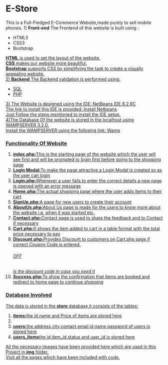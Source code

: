 <h1 style=""color:red;">E-Store</h1>
 This is a Full-Fledged E-Commerce Website,made purely to sell mobile phones.
 1) <b>Front-end</b>
   The Frontend of this website is built using :
  <ul>
    <li>HTML5</li>
    <li>CSS3</li>
    <li>Bootstrap</li>
  </ul>
  <b><u>HTML<u></b> is used to set the layout of the website.<br/>
  <b><u>CSS<u></b> makes our website more beautiful.<br/>
  <b><u>Bootstrap<u></b> supports CSS by simplifying the task to create a visually appealing website.<br/>
  2) <b>Backend</b>                    
   The Backend validation is performed using:
   <ul>
     <li>SQL</li>
     <li>PHP</li>
   </ul>
  3) The Website is designed using the IDE:
                       NetBeans IDE 8.2 RC<br/>
                       The link to install this IDE is provided: <a href="https://netbeans.org/community/releases/82/install.html">Install Netbeans</a><br/>
                       Just Follow the steps mentioned to install the IDE setup.<br/>
  4)The Database Of the website is stored in the localhost using WAMPSERVER 3.2.0.<br/>
                       Install the WAMPSERVER using the folloeing link: <a href="https://www.wampserver.com/en/download-wampserver-64bits/">Wamp</a>
                                                                                                                                           
  <h3>Functionality Of Website</h3>
  <ol>
  <li><b>index.php:</b>This is the starting page of the website,which the user will see first,and will be prompted to login first before going to the shopping page</li>
  <li><b>Login Modal:</b>To make the page attractive,a Login Modal is created so as the user can login</li>
  <li><b>Login.php:</b>Whenever a user fails to enter the correct details a new page is opened with an error message</li>
  <li><b>Home.php:</b>The actual shopping page where the user adds items to their cart</li>
  <li><b>SignUp.php:</b>A page for new users to create their account</li>
  <li><b>AboutUs.php:</b>About Us page is made for the users to know more about the website i.e. when it was started etc.</li>
  <li><b>Contact.php:</b>Contact page is used to share the feedback and to Contact if necessary</li>
  <li><b>Cart.php:</b>It shows the item added to cart in a table format with the total price necessary to pay</li>
  <li><b>Discount.php:</b>Provides Discount to customers on Cart.php page,if correct Coupon Code is entered.<h6>OFF</h6><i>is the discount code,in case you need it</i></li>
  <li><b>Success.php:</b>To show the confirmation that items are booked and redirect to home page to continue shopping</li>
  </ol>
  <h3>Database Involved</h3>
  The data is stored in the <b>store</b> database,it consists of the tables:
  <ol>
  <li><b>items:</b>the id,name and Price of items are stored here<li>
  <li><b>users:</b>the address,city,contact,email,id,name,password of users is stored here</li>
  <li><b>users_items</b>the id,item_id,status and user_id is stored here</li>
  </ol>
  All the necessary images have been provided here,which are used in this Project in <b>img</b> folder.<br/>
  Visit all the pages which have been included with code.
  
  
    
                                                                                                                                  
                       
                       
                       
  
